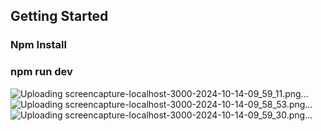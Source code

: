 
## Getting Started

### Npm Install
### npm run dev

![Uploading screencapture-localhost-3000-2024-10-14-09_59_11.png…]()
![Uploading screencapture-localhost-3000-2024-10-14-09_58_53.png…]()
![Uploading screencapture-localhost-3000-2024-10-14-09_59_30.png…]()

